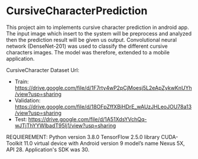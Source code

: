 # CursiveCharacterPrediction

This project aim to implements cursive character prediction in android app. The input image which insert to the system will be preprocess and analyzed then the prediction result will be given us output. Convolutional neural network (DenseNet-201) was used to classify the different cursive characters images. The model was therefore, extended to a mobile application.

CursiveCharacter Dataset Url: 
- Train: https://drive.google.com/file/d/1F7rty4wP2pCjMoesj5L2eApZykwKnUYh/view?usp=sharing
- Validation: https://drive.google.com/file/d/18OFpZffXBjHDrE_wAUzJHLeoJOU78a13/view?usp=sharing
- Test: https://drive.google.com/file/d/1A51XdsYVchQq-wJTjThYYWlbadT95Ij1/view?usp=sharing

REQUIEREMENT:
Python version 3.8.0
TensorFlow 2.5.0 library
CUDA-Toolkit 11.0
virtual device with Android version 9
model’s name Nexus 5X, API 28.
Application's SDK was 30.

